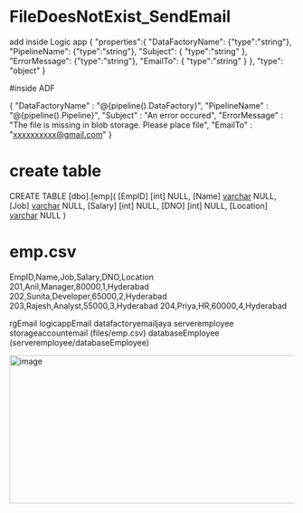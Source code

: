 # FileDoesNotExist_SendEmail

add inside Logic app
{
    "properties":{
    "DataFactoryName": {"type":"string"},
    "PipelineName": {"type":"string"},
    "Subject": { "type":"string" },
    "ErrorMessage": {"type":"string"},
    "EmailTo": { "type":"string" } 
    }, 
    "type": "object"
}

#inside ADF 

{
  "DataFactoryName" : "@{pipeline().DataFactory}",
  "PipelineName" : "@{pipeline().Pipeline}", 
  "Subject" : "An error occured",
  "ErrorMessage" : "The file is missing in blob storage. Please place file",
  "EmailTo" : "xxxxxxxxxx@gmail.com"
}

# create table
CREATE TABLE [dbo].[emp](
	[EmpID] [int] NULL,
	[Name] [varchar](100) NULL,
	[Job] [varchar](100) NULL,
	[Salary] [int] NULL,
	[DNO] [int] NULL,
	[Location] [varchar](100) NULL
)

# emp.csv
EmpID,Name,Job,Salary,DNO,Location
201,Anil,Manager,80000,1,Hyderabad
202,Sunita,Developer,65000,2,Hyderabad
203,Rajesh,Analyst,55000,3,Hyderabad
204,Priya,HR,60000,4,Hyderabad


rgEmail
logicappEmail
datafactoryemailjaya
serveremployee
storageaccountemail (files/emp.csv)
databaseEmployee (serveremployee/databaseEmployee)

<img width="931" height="262" alt="image" src="https://github.com/user-attachments/assets/00fbbfaf-9f9b-45ce-a141-e51c437e39dc" />

